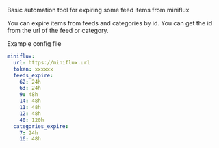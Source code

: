 Basic automation tool for expiring some feed items from miniflux

You can expire items from feeds and categories by id. You can get the id from the url of the feed or category.

Example config file

```yaml
miniflux:
  url: https://miniflux.url
  token: xxxxxx
  feeds_expire:
    62: 24h
    63: 24h
    9: 48h
    14: 48h
    11: 48h
    12: 48h
    40: 120h
  categories_expire:
    7: 24h
    16: 48h
```
